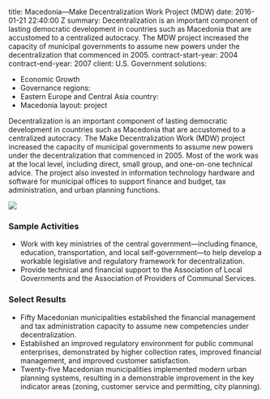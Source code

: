 
title: Macedonia—Make Decentralization Work Project (MDW)
date: 2016-01-21 22:40:00 Z
summary: Decentralization is an important component of lasting democratic development
  in countries such as Macedonia that are accustomed to a centralized autocracy. The
  MDW project increased the capacity of municipal governments to assume new powers
  under the decentralization that commenced in 2005.
contract-start-year: 2004
contract-end-year: 2007
client: U.S. Government
solutions:
- Economic Growth
- Governance
regions:
- Eastern Europe and Central Asia
country:
- Macedonia
layout: project


Decentralization is an important component of lasting democratic development in countries such as Macedonia that are accustomed to a centralized autocracy. The Make Decentralization Work (MDW) project increased the capacity of municipal governments to assume new powers under the decentralization that commenced in 2005. Most of the work was at the local level, including direct, small group, and one-on-one technical advice. The project also invested in information technology hardware and software for municipal offices to support finance and budget, tax administration, and urban planning functions.

![][1]

### Sample Activities

* Work with key ministries of the central government—including finance, education, transportation, and local self-government—to help develop a workable legislative and regulatory framework for decentralization.
* Provide technical and financial support to the Association of Local Governments and the Association of Providers of Communal Services.

### Select Results

* Fifty Macedonian municipalities established the financial management and tax administration capacity to assume new competencies under decentralization.
* Established an improved regulatory environment for public communal enterprises, demonstrated by higher collection rates, improved financial management, and improved customer satisfaction.
* Twenty-five Macedonian municipalities implemented modern urban planning systems, resulting in a demonstrable improvement in the key indicator areas (zoning, customer service and permitting, city planning).

[1]: https://assetify-dai.com/projects/MacedoniaMDW.jpg

